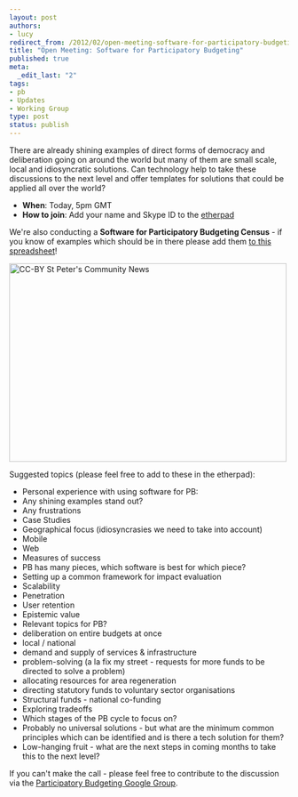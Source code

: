 ```yaml
--- 
layout: post
authors:
- lucy
redirect_from: /2012/02/open-meeting-software-for-participatory-budgeting/
title: "Open Meeting: Software for Participatory Budgeting"
published: true
meta: 
  _edit_last: "2"
tags: 
- pb
- Updates
- Working Group
type: post
status: publish
---
```

There are already shining examples of direct forms of democracy and deliberation going on around the world but many of them are small scale, local and idiosyncratic solutions. Can technology help to take these discussions to the next level and offer templates for solutions that could be applied all over the world? 

* **When**: Today, 5pm GMT
* **How to join**: Add your name and Skype ID to the [etherpad](http://wdmmg.okfnpad.org/pb)

We're also conducting a **Software for Participatory Budgeting Census** - if you know of examples which should be in there please add them [to this spreadsheet](https://docs.google.com/spreadsheet/ccc?key=0AvoV_cBqwo28dE9fZy02NEt2UGxPTnRQMTEzaUhTOGc#gid=0)! 

<img alt="CC-BY St Peter&#039;s Community News" src="http://farm5.staticflickr.com/4022/4512444887_3a28560518.jpg" title="Participatory Budgeting " class="alignnone" width="500" height="357" />

Suggested topics (please feel free to add to these in the etherpad): 

* Personal experience with using software for PB:
 * Any shining examples stand out?
 * Any frustrations
* Case Studies
 * Geographical focus (idiosyncrasies we need to take into account)
 * Mobile
 * Web 
* Measures of success
 * PB has many pieces, which software is best for which piece?
 * Setting up a common framework for impact evaluation
 * Scalability
 * Penetration
 * User retention
 * Epistemic value
* Relevant topics for PB?
 * deliberation on entire budgets at once
 * local / national 
 * demand and supply of services & infrastructure
 * problem-solving (a la fix my street - requests for more funds to be directed to solve a problem)
 * allocating resources for area regeneration
 * directing statutory funds to voluntary sector organisations
 * Structural funds - national co-funding
 * Exploring tradeoffs
* Which stages of the PB cycle to focus on? 
* Probably no universal solutions - but what are the minimum common principles which can be identified and is there a tech solution for them?
* Low-hanging fruit - what are the next steps in coming months to take this to the next level? 

If you can't make the call - please feel free to contribute to the discussion via the [Participatory Budgeting Google Group](http://groups.google.com/group/participatorybudgeting?pli=1). 
